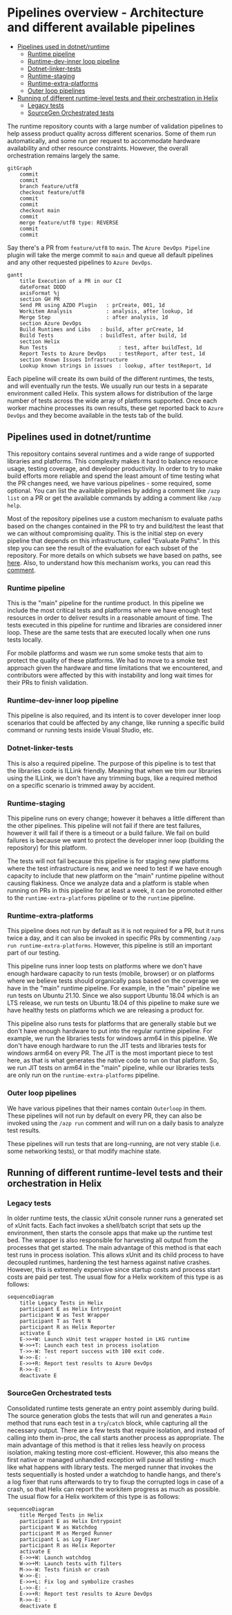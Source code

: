 # Pipelines overview - Architecture and different available pipelines

* [Pipelines used in dotnet/runtime](#pipelines-used-in-dotnetruntime)
  * [Runtime pipeline](#runtime-pipeline)
  * [Runtime-dev-inner loop pipeline](#runtime-dev-inner-loop-pipeline)
  * [Dotnet-linker-tests](#dotnet-linker-tests)
  * [Runtime-staging](#runtime-staging)
  * [Runtime-extra-platforms](#runtime-extra-platforms)
  * [Outer loop pipelines](#outer-loop-pipelines)
* [Running of different runtime-level tests and their orchestration in Helix](#running-of-different-runtime-level-tests-and-their-orchestration-in-helix)
  * [Legacy tests](#legacy-tests)
  * [SourceGen Orchestrated tests](#sourcegen-orchestrated-tests)

The runtime repository counts with a large number of validation pipelines to help assess product quality across different scenarios. Some of them run automatically, and some run per request to accommodate hardware availability and other resource constraints. However, the overall orchestration remains largely the same.

```mermaid
gitGraph
    commit
    commit
    branch feature/utf8
    checkout feature/utf8
    commit
    commit
    checkout main
    commit
    merge feature/utf8 type: REVERSE
    commit
    commit
```

Say there's a PR from `feature/utf8` to `main`. The `Azure DevOps Pipeline` plugin will take the merge commit to `main` and queue all default pipelines and any other requested pipelines to `Azure DevOps`.

```mermaid
gantt
    title Execution of a PR in our CI
    dateFormat DDDD
    axisFormat %j
    section GH PR
    Send PR using AZDO Plugin   : prCreate, 001, 1d
    Workitem Analysis           : analysis, after lookup, 1d
    Merge Step                  : after analysis, 1d
    section Azure DevOps
    Build Runtimes and Libs   : build, after prCreate, 1d
    Build Tests               : buildTest, after build, 1d
    section Helix
    Run Tests                       : test, after buildTest, 1d
    Report Tests to Azure DevOps    : testReport, after test, 1d
    section Known Issues Infrastructure
    Lookup known strings in issues  : lookup, after testReport, 1d
```

Each pipeline will create its own build of the different runtimes, the tests, and will eventually run the tests. We usually run our tests in a separate environment called Helix. This system allows for distribution of the large number of tests across the wide array of platforms supported. Once each worker machine processes its own results, these get reported back to `Azure DevOps` and they become available in the tests tab of the build.

## Pipelines used in dotnet/runtime

This repository contains several runtimes and a wide range of supported libraries and platforms. This complexity makes it hard to balance resource usage, testing coverage, and developer productivity. In order to try to make build efforts more reliable and spend the least amount of time testing what the PR changes need, we have various pipelines - some required, some optional. You can list the available pipelines by adding a comment like `/azp list` on a PR or get the available commands by adding a comment like `/azp help`.

Most of the repository pipelines use a custom mechanism to evaluate paths based on the changes contained in the PR to try and build/test the least that we can without compromising quality. This is the initial step on every pipeline that depends on this infrastructure, called "Evaluate Paths". In this step you can see the result of the evaluation for each subset of the repository. For more details on which subsets we have based on paths, see [here](/eng/pipelines/common/evaluate-default-paths.yml). Also, to understand how this mechanism works, you can read this [comment](/eng/pipelines/evaluate-changed-paths.sh#L3-L12).

### Runtime pipeline

This is the "main" pipeline for the runtime product. In this pipeline we include the most critical tests and platforms where we have enough test resources in order to deliver results in a reasonable amount of time. The tests executed in this pipeline for runtime and libraries are considered inner loop. These are the same tests that are executed locally when one runs tests locally.

For mobile platforms and wasm we run some smoke tests that aim to protect the quality of these platforms. We had to move to a smoke test approach given the hardware and time limitations that we encountered, and contributors were affected by this with instability and long wait times for their PRs to finish validation.

### Runtime-dev-inner loop pipeline

This pipeline is also required, and its intent is to cover developer inner loop scenarios that could be affected by any change, like running a specific build command or running tests inside Visual Studio, etc.

### Dotnet-linker-tests

This is also a required pipeline. The purpose of this pipeline is to test that the libraries code is ILLink friendly. Meaning that when we trim our libraries using the ILLink, we don't have any trimming bugs, like a required method on a specific scenario is trimmed away by accident.

### Runtime-staging

This pipeline runs on every change; however it behaves a little different than the other pipelines. This pipeline will not fail if there are test failures, however it will fail if there is a timeout or a build failure. We fail on build failures is because we want to protect the developer inner loop (building the repository) for this platform.

The tests will not fail because this pipeline is for staging new platforms where the test infrastructure is new, and we need to test if we have enough capacity to include that new platform on the "main" runtime pipeline without causing flakiness. Once we analyze data and a platform is stable when running on PRs in this pipeline for at least a week, it can be promoted either to the `runtime-extra-platforms` pipeline or to the `runtime` pipeline.

### Runtime-extra-platforms

This pipeline does not run by default as it is not required for a PR, but it runs twice a day, and it can also be invoked in specific PRs by commenting `/azp run runtime-extra-platforms`. However, this pipeline is still an important part of our testing.

This pipeline runs inner loop tests on platforms where we don't have enough hardware capacity to run tests (mobile, browser) or on platforms where we believe tests should organically pass based on the coverage we have in the "main" runtime pipeline. For example, in the "main" pipeline we run tests on Ubuntu 21.10. Since we also support Ubuntu 18.04 which is an LTS release, we run tests on Ubuntu 18.04 of this pipeline to make sure we have healthy tests on platforms which we are releasing a product for.

This pipeline also runs tests for platforms that are generally stable but we don't have enough hardware to put into the regular runtime pipeline. For example, we run the libraries tests for windows arm64 in this pipeline. We don't have enough hardware to run the JIT tests and libraries tests for windows arm64 on every PR. The JIT is the most important piece to test here, as that is what generates the native code to run on that platform. So, we run JIT tests on arm64 in the "main" pipeline, while our libraries tests are only run on the `runtime-extra-platforms` pipeline.

### Outer loop pipelines

We have various pipelines that their names contain `Outerloop` in them. These pipelines will not run by default on every PR, they can also be invoked using the `/azp run` comment and will run on a daily basis to analyze test results.

These pipelines will run tests that are long-running, are not very stable (i.e. some networking tests), or that modify machine state.

## Running of different runtime-level tests and their orchestration in Helix

### Legacy tests

In older runtime tests, the classic xUnit console runner runs a generated set of xUnit facts. Each fact invokes a shell/batch script that sets up the environment, then starts the console apps that make up the runtime test bed. The wrapper is also responsible for harvesting all output from the processes that get started. The main advantage of this method is that each test runs in process isolation. This allows xUnit and its child process to have decoupled runtimes, hardening the test harness against native crashes. However, this is extremely expensive since startup costs and process start costs are paid per test. The usual flow for a Helix workitem of this type is as follows:

```mermaid
sequenceDiagram
    title Legacy Tests in Helix
    participant E as Helix Entrypoint
    participant W as Test Wrapper
    participant T as Test N
    participant R as Helix Reporter
    activate E
    E->>+W: Launch xUnit test wrapper hosted in LKG runtime
    W->>+T: Launch each test in process isolation
    T->>-W: Test report success with 100 exit code.
    W->>-E: -
    E->>+R: Report test results to Azure DevOps
    R->>-E: -
    deactivate E
```

### SourceGen Orchestrated tests

Consolidated runtime tests generate an entry point assembly during build. The source generation globs the tests that will run and generates a `Main` method that runs each test in a `try`/`catch` block, while capturing all the necessary output. There are a few tests that require isolation, and instead of calling into them in-proc, the call starts another process as appropriate. The main advantage of this method is that it relies less heavily on process isolation, making testing more cost-efficient. However, this also means the first native or managed unhandled exception will pause all testing - much like what happens with library tests. The merged runner that invokes the tests sequentially is hosted under a watchdog to handle hangs, and there's a log fixer that runs afterwards to try to fixup the corrupted logs in case of a crash, so that Helix can report the workitem progress as much as possible. The usual flow for a Helix workitem of this type is as follows:

```mermaid
sequenceDiagram
    title Merged Tests in Helix
    participant E as Helix Entrypoint
    participant W as Watchdog
    participant M as Merged Runner
    participant L as Log Fixer
    participant R as Helix Reporter
    activate E
    E->>+W: Launch watchdog
    W->>+M: Launch tests with filters
    M->>-W: Tests finish or crash
    W->>-E: .
    E->>+L: Fix log and symbolize crashes
    L->>-E: -
    E->>+R: Report test results to Azure DevOps
    R->>-E: -
    deactivate E
```
